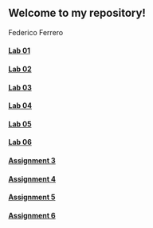 ## Welcome to my repository!
Federico Ferrero

#### [Lab 01](Lab01.html)
#### [Lab 02](Lab02.html)
#### [Lab 03](Lab03.html)
#### [Lab 04](Lab04.html)
#### [Lab 05](Lab05.html)
#### [Lab 06](Lab06.html)
#### [Assignment 3](Assignment_3.html)
#### [Assignment 4](Assignment_4.html)
#### [Assignment 5](Assignment_5.html)
#### [Assignment 6](Assignment_6.html)



